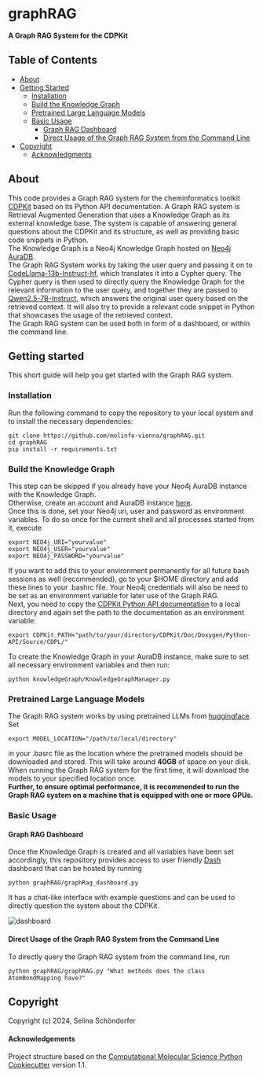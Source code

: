 graphRAG
==============================

**A Graph RAG System for the CDPKit**

## Table of Contents

- [About](#about)
- [Getting Started](#getting-started)
    - [Installation](#installation)
    - [Build the Knowledge Graph](#build-the-knowledge-graph)
    - [Pretrained Large Language Models](#pretrained-large-language-models)
    - [Basic Usage](#basic-usage)
        - [Graph RAG Dashboard](#graph-rag-dashboard)
        - [Direct Usage of the Graph RAG System from the Command Line](#direct-usage-of-the-graph-rag-system-from-the-command-line)
- [Copyright](#copyright)
    - [Acknowledgments](#acknowledgements)

## About

This code provides a Graph RAG system for the cheminformatics toolkit [CDPKit](https://cdpkit.org/) based on its Python API documentation. A Graph RAG system is Retrieval Augmented Generation that uses a Knowledge Graph as its external knowledge base. 
The system is capable of answering general questions about the CDPKit and its structure, as well as providing basic code snippets in Python.  
The Knowledge Graph is a Neo4j Knowledge Graph hosted on [Neo4j AuraDB](https://neo4j.com/product/auradb/).  
The Graph RAG System works by taking the user query and passing it on to [CodeLlama-13b-Instruct-hf](https://huggingface.co/codellama/CodeLlama-13b-Instruct-hf), which translates it into a Cypher query. The Cypher query is then used to directly query the Knowledge Graph for the relevant information to the user query, and together they are passed to [Qwen2.5-7B-Instruct](https://huggingface.co/Qwen/Qwen2.5-7B-Instruct), which answers the original user query based on the retrieved context. It will also try to provide a relevant code snippet in Python that showcases the usage of the retrieved context.  
The Graph RAG system can be used both in form of a dashboard, or within the command line. 


## Getting started

This short guide will help you get started with the Graph RAG system. 

### Installation

Run the following command to copy the repository to your local system and to install the necessary dependencies: 

```
git clone https://github.com/molinfo-vienna/graphRAG.git
cd graphRAG
pip install -r requirements.txt
```

### Build the Knowledge Graph

This step can be skipped if you already have your Neo4j AuraDB instance with the Knowledge Graph.  
Otherwise, create an account and AuraDB instance [here](https://login.neo4j.com/u/login/identifier?state=hKFo2SBvUEdWaDNkeTUwd3ZWUVhEQlJoQ21KZEJfbXR4c2N6S6Fur3VuaXZlcnNhbC1sb2dpbqN0aWTZIHpWdXpsRHBieTgwRzZvOXh5WVdiQWhjNUpHek1fUjRto2NpZNkgV1NMczYwNDdrT2pwVVNXODNnRFo0SnlZaElrNXpZVG8).  
Once this is done, set your Neo4j uri, user and password as environment variables. 
To do so once for the current shell and all processes started from it, execute 

```
export NEO4j_URI="yourvalue"
export NEO4j_USER="yourvalue"
export NEO4j_PASSWORD="yourvalue"
```
If you want to add this to your environment permanently for all future bash sessions as well (recommended), go to your $HOME directory and add these lines to your .bashrc file.
Your Neo4j credentials will also be need to be set as an environment variable for later use of the Graph RAG.  
Next, you need to copy the [CDPKit Python API documentation](https://github.com/molinfo-vienna/CDPKit/tree/master/Doc/Doxygen/Python-API/Source/CDPL) to a local directory and again set the path to the documentation as an environment variable:

```
export CDPKit_PATH="path/to/your/directory/CDPKit/Doc/Doxygen/Python-API/Source/CDPL/"
``` 
To create the Knowledge Graph in your AuraDB instance, make sure to set all necessary environment variables and then run: 

```
python knowledgeGraph/KnowledgeGraphManager.py
```

### Pretrained Large Language Models 

The Graph RAG system works by using pretrained LLMs from [huggingface](https://huggingface.co/). Set

```
export MODEL_LOCATION="/path/to/local/directory"
```
in your .basrc file as the location where the pretrained models should be downloaded and stored. This will take around **40GB** of space on your disk. When running the Graph RAG system for the first time, it will download the models to your specified location once.  
**Further, to ensure optimal performance, it is recommended to run the Graph RAG system on a machine that is equipped with one or more GPUs.** 

### Basic Usage

#### Graph RAG Dashboard 

Once the Knowledge Graph is created and all variables have been set accordingly, this repository provides access to user friendly [Dash](https://dash.plotly.com/) dashboard that can be hosted by running 

```
python graphRAG/graphRag_dashboard.py
```
It has a chat-like interface with example questions and can be used to directly question the system about the CDPKit.

![dashboard](graphRAG/images/dasboard_image.png)

#### Direct Usage of the Graph RAG System from the Command Line 

To directly query the Graph RAG system from the command line, run

```
python graphRAG/graphRAG.py "What methods does the class AtomBondMapping have?"
```


## Copyright

Copyright (c) 2024, Selina Schöndorfer


#### Acknowledgements
 
Project structure based on the 
[Computational Molecular Science Python Cookiecutter](https://github.com/molssi/cookiecutter-cms) version 1.1.

